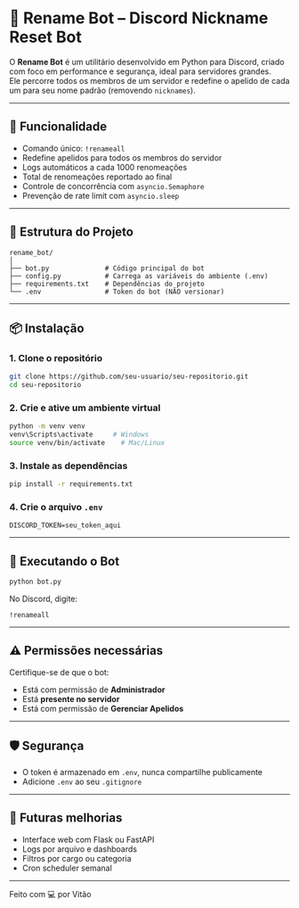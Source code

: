 # 🤖 Rename Bot – Discord Nickname Reset Bot

O **Rename Bot** é um utilitário desenvolvido em Python para Discord, criado com foco em performance e segurança, ideal para servidores grandes.  
Ele percorre todos os membros de um servidor e redefine o apelido de cada um para seu nome padrão (removendo `nicknames`).

---

## 🚀 Funcionalidade

- Comando único: `!renameall`
- Redefine apelidos para todos os membros do servidor
- Logs automáticos a cada 1000 renomeações
- Total de renomeações reportado ao final
- Controle de concorrência com `asyncio.Semaphore`
- Prevenção de rate limit com `asyncio.sleep`

---

## 📁 Estrutura do Projeto

```
rename_bot/
│
├── bot.py              # Código principal do bot
├── config.py           # Carrega as variáveis do ambiente (.env)
├── requirements.txt    # Dependências do projeto
└── .env                # Token do bot (NÃO versionar)
```

---

## 📦 Instalação

### 1. Clone o repositório
```bash
git clone https://github.com/seu-usuario/seu-repositorio.git
cd seu-repositorio
```

### 2. Crie e ative um ambiente virtual
```bash
python -m venv venv
venv\Scripts\activate     # Windows
source venv/bin/activate    # Mac/Linux
```

### 3. Instale as dependências
```bash
pip install -r requirements.txt
```

### 4. Crie o arquivo `.env`
```env
DISCORD_TOKEN=seu_token_aqui
```

---

## 🧪 Executando o Bot

```bash
python bot.py
```

No Discord, digite:

```
!renameall
```

---

## ⚠️ Permissões necessárias

Certifique-se de que o bot:

- Está com permissão de **Administrador**
- Está **presente no servidor**
- Está com permissão de **Gerenciar Apelidos**

---

## 🛡️ Segurança

- O token é armazenado em `.env`, nunca compartilhe publicamente
- Adicione `.env` ao seu `.gitignore`

---

## 🧩 Futuras melhorias

- Interface web com Flask ou FastAPI
- Logs por arquivo e dashboards
- Filtros por cargo ou categoria
- Cron scheduler semanal

---

Feito com 💻 por Vitão 
